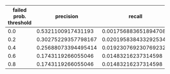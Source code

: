 |  failed prob. threshold  |  precision  |  recall  |
| ---- | ---- | ---- |
| 0.0 | 0.5321100917431193 | 0.0017568836518947082 |
| 0.2 | 0.30275229357798167 | 0.020195838433292534 |
| 0.4 | 0.25688073394495414 | 0.019230769230769232 |
| 0.6 | 0.1743119266055046 | 0.01483216237314598 |
| 0.8 | 0.1743119266055046 | 0.01483216237314598 |